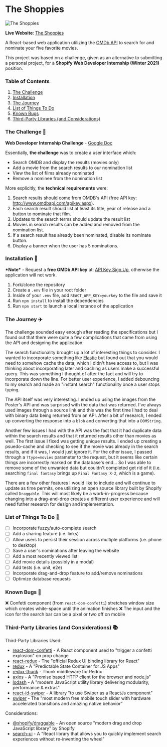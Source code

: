 # <h1 name="top">The Shoppies</h1>

<img src="https://i.imgur.com/XbwbhcD.png" alt="The Shoppies">

**Live Website**: [The Shoppies](https://shoppies-nominations.netlify.app/)

A React-based web application utilizing the [OMDb API](http://www.omdbapi.com/) to search for and nominate your five favorite movies.

This project was based on a challenge, given as an alternative to submitting a personal project, for a **Shopify Web Developer Internship (Winter 2021)** position.

### Table of Contents

1. [The Challenge](#challenge)
2. [Installation](#installation)
3. [The Journey](#journey)
4. [List of Things To Do](#todo)
5. [Known Bugs](#bugs)
6. [Third-Party Libraries (and Considerations)](#libraries)

### <h3 name="challenge">The Challenge :movie_camera:</h3>

**Web Developer Internship Challenge** - [Google Doc](https://docs.google.com/document/d/1AZO0BZwn1Aogj4f3PDNe1mhq8pKsXZxtrG--EIbP_-w/edit#heading=h.31w9woubunro)

Essentially, **the challenge** was to create a user interface which:

- Search OMDB and display the results (movies only)
- Add a movie from the search results to our nomination list
- View the list of films already nominated
- Remove a nominee from the nomination list

More explicitly, the **technical requirements** were:

1. Search results should come from OMDB's API (free API key: http://www.omdbapi.com/apikey.aspx).
2. Each search result should list at least its title, year of release and a button to nominate that film.
3. Updates to the search terms should update the result list
4. Movies in search results can be added and removed from the nomination list.
5. If a search result has already been nominated, disable its nominate button.
6. Display a banner when the user has 5 nominations.

### <h3 name="installation">Installation :floppy_disk:</h3>

**\*Note\*** - Request a **free OMDb API key** at: [API Key Sign Up](http://www.omdbapi.com/apikey.aspx), otherwise the application will not work.

1. Fork/clone the repository
2. Create a `.env` file in your root folder
3. Inside of your `.env` file, add `REACT_APP_KEY=yourkey` to the file and save it
4. Run `npm install` to install the dependencies
5. Run `npm start` to launch a local instance of the application

### <h3 name="journey">The Journey :airplane:</h3>

The challenge sounded easy enough after reading the specifications but I found out that there were quite a few complications that came from using the API and designing the application.

The search functionality brought up a lot of interesting things to consider. I wanted to incorporate something like [Elastic](https://www.elastic.co/) but found out that you would need to somehow cache the data, which I didn't have access to, but I was thinking about incorporating later and caching as users make a successful query. This was something I thought of after the fact and will try to incorporate down the line. For better user experience, I added debouncing to my search and made an "instant search" functionality once a user stops typing.

The API itself was very interesting. I ended up using the images from the Poster's API and was surprised with the data that was returned. I've always used images through a source link and this was the first time I had to deal with binary data being returned from an API. After a bit of research, I ended up converting the response into a `blob` and converting that into a `DOMString`.

Another few issues I had with the API was the fact that it had duplicate data within the search results and that it returned results other than movies as well. The first issue I fixed was getting unique results. I ended up creating a psuedo-cache and checking to see if the movie was already in the search results, and if it was, I would just ignore it. For the other issue, I passed through a `?type=movies` parameter to the request, but it seems like certain things are incorrectly marked on the database's end... So I was able to remove some of the unwanted data but couldn't completed get rid of it (i.e. searching `final fantasy` brings up `Final Fantasy X-2`, which is a game).

There are a few other features I would like to include and will continue to update as time permits, one utilizing an open source library built by Shopify called `Draggable`. This will most likely be a work-in-progress because changing into a drag-and-drop creates a different user experience and will need futher research for design and implementation.

### <h3 name="todo">List of Things To Do :memo:</h3>

- [ ] Incorporate fuzzy/auto-complete search
- [ ] Add a sharing feature (i.e. links)
- [ ] Allow users to persist their session across multiple platforms (i.e. phone to desktop)
- [ ] Save a user's nominations after leaving the website
- [ ] Add a most recently viewed list
- [ ] Add movie details (possibly in a modal)
- [ ] Add tests (i.e. unit, e2e)
- [ ] Incorporate drag-and-drop feature to add/remove nominations
- [ ] Optimize database requests

### <h3 name="bugs">Known Bugs :no_entry_sign:</h3>

:x: Confetti component (from `react-dom-confetti`) stretches window size which creates white-space until the animation finishes
:x: The input and the icon for the search bar can be a pixel or two off on mobile

### <h3 name="libraries">Third-Party Libraries (and Considerations) :books:</h3>

Third-Party Libraries Used:

- [react-dom-confetti](https://www.npmjs.com/package/react-dom-confetti) - A React component used to "trigger a confetti explosion" on prop change
- [react-redux](https://react-redux.js.org/) - The "official Redux UI binding library for React"
- [redux](https://redux.js.org/) - A "Predictable State Container for JS Apps"
- [redux-thunk](https://www.npmjs.com/package/redux-thunk) - Thunk middleware for Redux
- [axios](https://www.npmjs.com/package/axios) - A "Promise based HTTP client for the browser and node.js"
- [lodash](https://lodash.com/) - A "modern JavaScript utility library delivering modularity, performance & extras"
- [react-id-swiper](https://react-id-swiper.ashernguyen.site/) - A library "to use Swiper as a ReactJs component"
- [swiper](https://swiperjs.com/) - The "most modern free mobile touch slider with hardware accelerated transitions and amazing native behavior"

Considerations:

- [@shopify/draggable](https://shopify.github.io/draggable/) - An open source "modern drag and drop JavaScript library" by Shopify
- [search-ui](https://github.com/elastic/search-ui) - A "React library that allows you to quickly implement search experiences without re-inventing the wheel"
